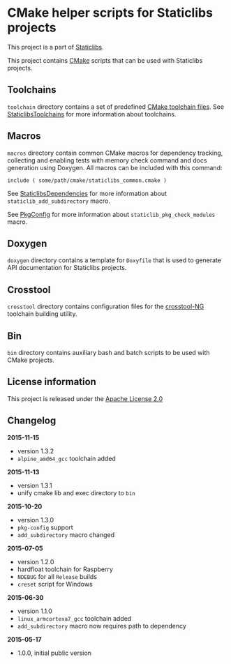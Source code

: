 CMake helper scripts for Staticlibs projects
============================================

This project is a part of [Staticlibs](http://staticlibs.net/).

This project contains [CMake](http://cmake.org/) scripts that can be used with Staticlibs projects.

Toolchains
----------

`toolchain` directory contains a set of predefined [CMake toolchain files](http://www.cmake.org/cmake/help/v3.0/manual/cmake-toolchains.7.html).
See [StaticlibsToolchains](https://github.com/staticlibs/wiki/wiki/StaticlibsToolchains) for more information
about toolchains.

Macros
------

`macros` directory contain common CMake macros for dependency tracking, collecting and enabling tests 
with memory check command and docs generation using Doxygen. All macros can be included with this command:

    include ( some/path/cmake/staticlibs_common.cmake )

See [StaticlibsDependencies](https://github.com/staticlibs/wiki/wiki/StaticlibsDependencies) for more
information about `staticlib_add_subdirectory` macro.

See [PkgConfig](https://github.com/staticlibs/wiki/wiki/PkgConfig) for more information about
`staticlib_pkg_check_modules` macro.

Doxygen
-------

`doxygen` directory contains a template for `Doxyfile` that is used to generate API documentation
for Staticlibs projects.

Crosstool
---------

`crosstool` directory contains configuration files for the [crosstool-NG](http://crosstool-ng.org/)
toolchain building utility.

Bin
---

`bin` directory contains auxiliary bash and batch scripts to be used with CMake projects.

License information
-------------------

This project is released under the [Apache License 2.0](http://www.apache.org/licenses/LICENSE-2.0)

Changelog
---------

**2015-11-15**

 * version 1.3.2
 * `alpine_amd64_gcc` toolchain added

**2015-11-13**

 * version 1.3.1
 * unify cmake lib and exec directory to `bin`

**2015-10-20**

 * version 1.3.0
 * `pkg-config` support
 * `add_subdirectory` macro changed

**2015-07-05**

 * version 1.2.0
 * hardfloat toolchain for Raspberry
 * `NDEBUG` for all `Release` builds
 * `creset` script for Windows

**2015-06-30**

 * version 1.1.0
 * `linux_armcortexa7_gcc` toolchain added
 * `add_subdirectory` macro now requires path to dependency

**2015-05-17**

 * 1.0.0, initial public version
